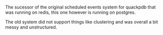 The sucessor of the original scheduled events system for quackpdb that was running on redis, this one however is running on postgres.

The old system did not support things like clustering and was overall a bit messy and unstructured.
